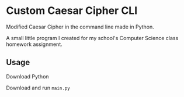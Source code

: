 # Custom Caesar Cipher CLI
Modified Caesar Cipher in the command line made in Python.

A small little program I created for my school's Computer Science class homework assignment.

## Usage
Download Python

Download and run `main.py`
